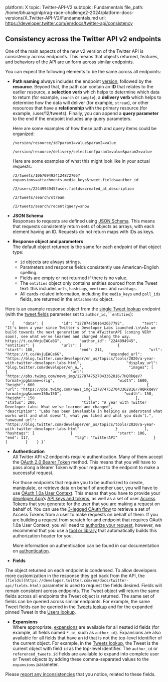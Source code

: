platform: X
topic: Twitter-API-V2
subtopic: Fundamentals
file_path: /home/bhuang/nlp/rag-race-challenge2-2024/platform-docs-versions/X_Twitter-API-V2/Fundamentals.md
url: https://developer.twitter.com/en/docs/twitter-api/consistency


## Consistency across the Twitter API v2 endpoints

One of the main aspects of the new v2 version of the Twitter API is consistency across endpoints. This means that objects returned, features, and behaviors of the API are uniform across similar endpoints.

You can expect the following elements to be the same across all endpoints:

* **Path naming** always includes the endpoint [version](https://developer.twitter.com/en/docs/twitter-api/versioning.html), followed by the **resource**. Beyond that, the path can contain an **ID** that relates to the earlier resource, a **selection verb** which helps to determine which data to return (for example, `search` or `sample`), a **delivery verb** which helps to determine how the data will deliver (for example, `stream`), or other resources that have a **relationship** with the primary resource (for example, /user/12/tweets). Finally, you can append a **query parameter** to the end if the endpoint includes any query parameters.  
      
    Here are some examples of how these path and query items could be organized:  
      
    `/version/resource/id?param1=value&param2=value`  
      
    `/version/resource/delivery/selection?param1=value&param2=value`  
      
    Here are some examples of what this might look like in your actual requests:  
      
    `/2/tweets/1067094924124872705?expansions=attachments.media_keys&tweet.fields=author_id`  
      
    `/2/users/2244994945?user.fields=created_at,description`  
      
    `/2/tweets/search/stream`  
      
    `/2/tweets/search/recent?query=snow`  
    

* **JSON Schema**  
    Responses to requests are defined using [JSON Schema](http://json-schema.org/). This means that requests consistently return sets of objects as arrays, with each element having an ID. Requests do not return maps with IDs as keys.  
    
* **Response object and parameters**  
    The default object returned is the same for each endpoint of that object type:
    
    * `id` objects are always strings.
    * Parameters and response fields consistently use American-English spelling.
    * Fields are empty or not returned if there is no value.
    * The `entities` object only contains entities sourced from the Tweet text: this includes `urls`, `hashtags`, `mentions` and `cashtags`.
    * All cards-related information, including the `media_keys` and `poll_ids` fields, are returned in the `attachments` object.

Here is an example response object from the [single Tweet lookup](https://developer.twitter.com/en/docs/twitter-api/tweets/lookup/api-reference/get-tweets-id.html) endpoint (with the [tweet.fields](https://developer.twitter.com/en/docs/twitter-api/data-dictionary/object-model/tweet.html) parameter set to `author_id,``entities`):

      `{    "data": {        "id": "1278747501642657792",        "text": "It's been a year since Twitter's Developer Labs launched.\n\nAs we build towards the next generation of the #TwitterAPI (coming VERY soon), see what we've learned and changed along the way. https://t.co/WvjuEWCa6G",        "author_id": "2244994945",        "entities": {            "urls": [                {                    "start": 188,                    "end": 211,                    "url": "https://t.co/WvjuEWCa6G",                    "expanded_url": "https://blog.twitter.com/developer/en_us/topics/tools/2020/a-year-with-twitter-developer-labs.html",                    "display_url": "blog.twitter.com/developer/en_u…",                    "images": [                        {                            "url": "https://pbs.twimg.com/news_img/1278747527043362816/7HQRkQeV?format=jpg&name=orig",                            "width": 1600,                            "height": 600                        },                        {                            "url": "https://pbs.twimg.com/news_img/1278747527043362816/7HQRkQeV?format=jpg&name=150x150",                            "width": 150,                            "height": 150                        }                    ],                    "status": 200,                    "title": "A year with Twitter Developer Labs: What we've learned and changed",                    "description": "Labs has been invaluable in helping us understand what works well and what doesn’t, what you liked and what you didn’t.",                    "unwound_url": "https://blog.twitter.com/developer/en_us/topics/tools/2020/a-year-with-twitter-developer-labs.html"                }            ],            "hashtags": [                {                    "start": 106,                    "end": 117,                    "tag": "TwitterAPI"                }            ]        }    } }`
    

* **Authentication**  
    All Twitter API v2 endpoints require authentication. Many of them accept the [OAuth 2.0 Bearer Token](https://developer.twitter.com/en/docs/authentication/oauth-2-0.html) method. This means that you will have to pass along a Bearer Token with your request to the endpoint to make a successful request.  
      
    For those endpoints that require you to be authorized to create, manipulate, or retrieve data on behalf of another user, you will have to use [OAuth 1.0a User Context](https://developer.twitter.com/en/docs/basics/authentication/oauth-1-0a). This means that you have to provide your [developer App’](https://developer.twitter.com/content/developer-twitter/en/docs/basics/apps/overview)s [API keys and tokens](https://developer.twitter.com/en/docs/authentication/oauth-1-0a/api-key-and-secret), as well as a set of user [Access Tokens](https://developer.twitter.com/en/docs/authentication/oauth-1-0a/obtaining-user-access-tokens) that you generate for the user that you are making a request on behalf of. You can use the [3-legged OAuth flow](https://developer.twitter.com/en/docs/authentication/oauth-1-0a/obtaining-user-access-tokens) to retrieve a set of Access Tokens from a user to make requests on behalf of them. If you are building a request from scratch for and endpoint that requires OAuth 1.0a User Context, you will need to [authorize your request](https://developer.twitter.com/en/docs/authentication/oauth-1-0a/authorizing-a-request), however, we recommend that you use a [tool or library](https://developer.twitter.com/en/docs/twitter-api/tools-and-libraries) that automatically builds this authorization header for you.  
      
    More information on authentication can be found in our documentation on [authentication](https://developer.twitter.com/en/docs/authentication).  
    
* **Fields**

The object returned on each endpoint is condensed. To allow developers more customization in the response they get back from the API, the `[fields](https://developer.twitter.com/en/docs/twitter-api/fields.html)` parameter is used to request the fields desired. Fields will remain consistent across endpoints. The Tweet object will return the same fields across all endpoints the Tweet object is returned. The same set of fields can be queried across similar endpoints. For example, the same Tweet fields can be queried in the [Tweets lookup](https://developer.twitter.com/en/docs/twitter-api/tweets/lookup/introduction.html) and for the expanded pinned Tweet in the [Users lookup](https://developer.twitter.com/en/docs/twitter-api/users/lookup/introduction.html).

* **Expansions**  
    Where appropriate, [expansions](https://developer.twitter.com/en/docs/twitter-api/expansions.html) are available for all nested id fields (for example, all fields named `*_id`, such as `author_id`). Expansions are also available for all fields that have an id that is not the top-level identifier of the current object. For example, in the [Tweets lookup](https://developer.twitter.com/en/docs/twitter-api/tweets/lookup/introduction.html), the Tweet is the current object with field `id` as the top-level identifier. The `author_id` or `referenced_tweets.id` fields are available to expand into complete user or Tweet objects by adding these comma-separated values to the `expansions` parameter.  
      
    

Please [report any inconsistencies](https://twitterdevfeedback.uservoice.com/) that you notice, related to these fields.